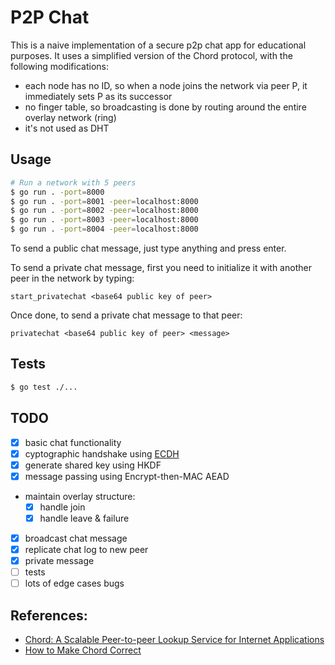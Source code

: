 # P2P Chat

This is a naive implementation of a secure p2p chat app for educational purposes. It uses a simplified version of the Chord protocol, with the following modifications:

- each node has no ID, so when a node joins the network via peer P, it immediately sets P as its successor
- no finger table, so broadcasting is done by routing around the entire overlay network (ring)
- it's not used as DHT

## Usage

```sh
# Run a network with 5 peers
$ go run . -port=8000
$ go run . -port=8001 -peer=localhost:8000
$ go run . -port=8002 -peer=localhost:8000
$ go run . -port=8003 -peer=localhost:8000
$ go run . -port=8004 -peer=localhost:8000
```

To send a public chat message, just type anything and press enter.

To send a private chat message, first you need to initialize it with another peer in the network by typing:

```
start_privatechat <base64 public key of peer>
```

Once done, to send a private chat message to that peer:

```
privatechat <base64 public key of peer> <message>
```

## Tests

```sh
$ go test ./...
```

## TODO

- [X] basic chat functionality
- [X] cyptographic handshake using [ECDH](https://en.wikipedia.org/wiki/Elliptic-curve_Diffie%E2%80%93Hellman)
- [X] generate shared key using HKDF
- [X] message passing using Encrypt-then-MAC AEAD
- maintain overlay structure:
   - [X] handle join
   - [X] handle leave & failure
- [X] broadcast chat message
- [X] replicate chat log to new peer
- [X] private message
- [ ] tests
- [ ] lots of edge cases bugs

## References:
- [Chord: A Scalable Peer-to-peer Lookup Service for Internet
Applications](http://nms.csail.mit.edu/papers/chord.pdf)
- [How to Make Chord Correct](https://arxiv.org/pdf/1502.06461.pdf)
